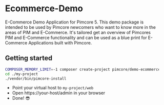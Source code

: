 
# Ecommerce-Demo 

E-Commerce Demo Application for Pimcore 5.
This demo package is intended to be used by Pimcore newcomers who want to know more in the areas of PIM and E-Commerce. 
It's tailored get an overview of Pimcores PIM and E-Commerce functionality and can be used as a blue print for E-Commerce
Applications built with Pimcore.  

## Getting started 
```bash
COMPOSER_MEMORY_LIMIT=-1 composer create-project pimcore/demo-ecommerce my-project
cd ./my-project
./vendor/bin/pimcore-install
```

- Point your virtual host to `my-project/web` 
- Open https://your-host/admin in your browser
- Done! 😎
